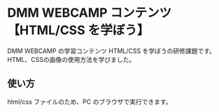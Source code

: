 # DMM WEBCAMP コンテンツ【HTML/CSS を学ぼう】

DMM WEBCAMP の学習コンテンツ HTML/CSS を学ぼうの研修課題です。  
HTML、CSSの画像の使用方法を学びました。

## 使い方

html/css ファイルのため、PC のブラウザで実行できます。
